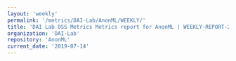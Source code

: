 ```yaml
---
layout: 'weekly'
permalink: '/metrics/DAI-Lab/AnonML/WEEKLY/'
title: 'DAI Lab OSS Metrics Metrics report for AnonML | WEEKLY-REPORT-2019-07-14'
organization: 'DAI-Lab'
repository: 'AnonML'
current_date: '2019-07-14'
---
```

